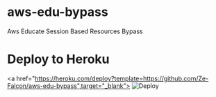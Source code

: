 # aws-edu-bypass
Aws Educate Session Based Resources Bypass



# Deploy to Heroku 

<a href="https://heroku.com/deploy?template=https://github.com/Ze-Falcon/aws-edu-bypass",target="_blank">
  <img src="https://www.herokucdn.com/deploy/button.svg" alt="Deploy">
</a>
